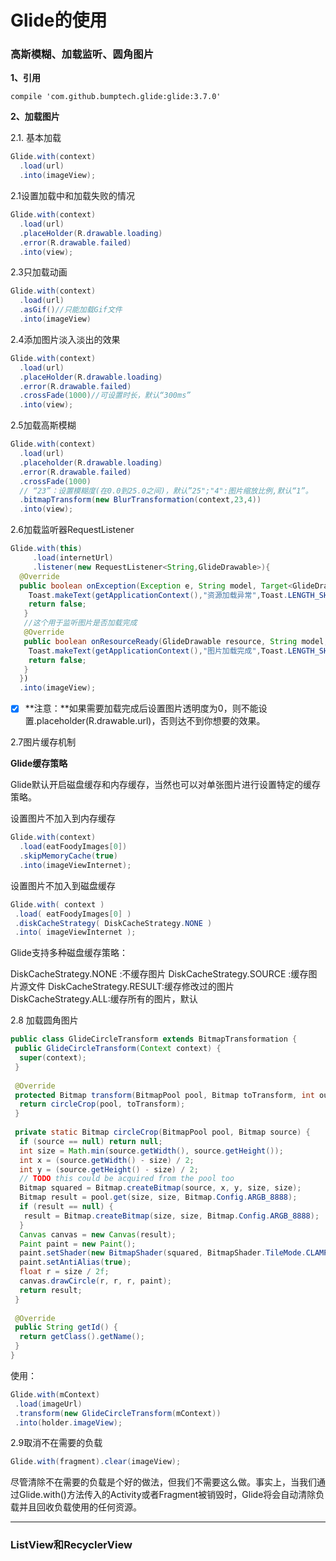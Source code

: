 # Glide的使用

### 高斯模糊、加载监听、圆角图片

**1、引用**

`compile 'com.github.bumptech.glide:glide:3.7.0'`

**2、加载图片**

2.1. 基本加载

```java
Glide.with(context)
  .load(url)
  .into(imageView);
```

2.1设置加载中和加载失败的情况

```java
Glide.with(context)
  .load(url)
  .placeHolder(R.drawable.loading)
  .error(R.drawable.failed)
  .into(view);
```

2.3只加载动画

```java
Glide.with(context)
  .load(url)
  .asGif()//只能加载Gif文件
  .into(imageView)
```

2.4添加图片淡入淡出的效果

```java
Glide.with(context)
  .load(url)
  .placeHolder(R.drawable.loading)
  .error(R.drawable.failed)
  .crossFade(1000)//可设置时长，默认“300ms”
  .into(view);
```

2.5加载高斯模糊

```java
Glide.with(context)
  .load(url)
  .placeholder(R.drawable.loading)
  .error(R.drawable.failed)
  .crossFade(1000)
  // “23”：设置模糊度(在0.0到25.0之间)，默认”25";"4":图片缩放比例,默认“1”。
  .bitmapTransform(new BlurTransformation(context,23,4))
  .into(view);
```

2.6加载监听器RequestListener

```java
Glide.with(this)
  	 .load(internetUrl)
     .listener(new RequestListener<String,GlideDrawable>){
  @Override
  public boolean onException(Exception e, String model, Target<GlideDrawable> target, 					boolean isFirstResource) {
    Toast.makeText(getApplicationContext(),"资源加载异常",Toast.LENGTH_SHORT).show();
    return false;
   }
   //这个用于监听图片是否加载完成
   @Override
   public boolean onResourceReady(GlideDrawable resource, String model, Target<GlideDrawable> target, boolean isFromMemoryCache, boolean isFirstResource) {
    Toast.makeText(getApplicationContext(),"图片加载完成",Toast.LENGTH_SHORT).show();
    return false;
   }
  })
  .into(imageView);

```

- [x] **注意：**如果需要加载完成后设置图片透明度为0，则不能设置.placeholder(R.drawable.url)，否则达不到你想要的效果。

2.7图片缓存机制

**Glide缓存策略**

Glide默认开启磁盘缓存和内存缓存，当然也可以对单张图片进行设置特定的缓存策略。 

设置图片不加入到内存缓存

```java
Glide.with(context)
  .load(eatFoodyImages[0])
  .skipMemoryCache(true)
  .into(imageViewInternet);
```

设置图片不加入到磁盘缓存

```java
Glide.with( context )
 .load( eatFoodyImages[0] )
 .diskCacheStrategy( DiskCacheStrategy.NONE )
 .into( imageViewInternet );
```

Glide支持多种磁盘缓存策略：

DiskCacheStrategy.NONE :不缓存图片 
DiskCacheStrategy.SOURCE :缓存图片源文件 
DiskCacheStrategy.RESULT:缓存修改过的图片 
DiskCacheStrategy.ALL:缓存所有的图片，默认

2.8 加载圆角图片

```java
public class GlideCircleTransform extends BitmapTransformation {
 public GlideCircleTransform(Context context) {
  super(context);
 }
 
 @Override
 protected Bitmap transform(BitmapPool pool, Bitmap toTransform, int outWidth, int outHeight) {
  return circleCrop(pool, toTransform);
 }
 
 private static Bitmap circleCrop(BitmapPool pool, Bitmap source) {
  if (source == null) return null;
  int size = Math.min(source.getWidth(), source.getHeight());
  int x = (source.getWidth() - size) / 2;
  int y = (source.getHeight() - size) / 2;
  // TODO this could be acquired from the pool too
  Bitmap squared = Bitmap.createBitmap(source, x, y, size, size);
  Bitmap result = pool.get(size, size, Bitmap.Config.ARGB_8888);
  if (result == null) {
   result = Bitmap.createBitmap(size, size, Bitmap.Config.ARGB_8888);
  }
  Canvas canvas = new Canvas(result);
  Paint paint = new Paint();
  paint.setShader(new BitmapShader(squared, BitmapShader.TileMode.CLAMP, BitmapShader.TileMode.CLAMP));
  paint.setAntiAlias(true);
  float r = size / 2f;
  canvas.drawCircle(r, r, r, paint);
  return result;
 }
 
 @Override
 public String getId() {
  return getClass().getName();
 }
}
```

使用：

```java
Glide.with(mContext)
 .load(imageUrl)
 .transform(new GlideCircleTransform(mContext))
 .into(holder.imageView);
```
2.9取消不在需要的负载

```java
Glide.with(fragment).clear(imageView);
```

尽管清除不在需要的负载是个好的做法，但我们不需要这么做。事实上，当我们通过Glide.with()方法传入的Activity或者Fragment被销毁时，Glide将会自动清除负载并且回收负载使用的任何资源。

---

### ListView和RecyclerView


